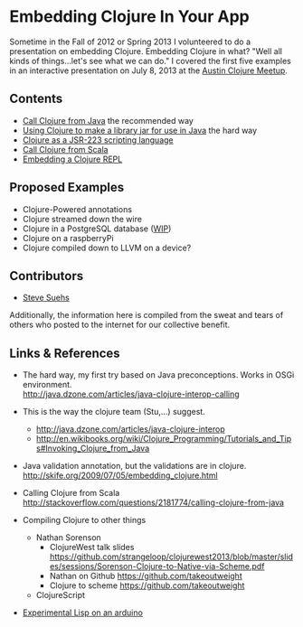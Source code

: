 Embedding Clojure In Your App
=============================

Sometime in the Fall of 2012 or Spring 2013 I volunteered to do a presentation on embedding Clojure.
Embedding Clojure in what?
"Well all kinds of things...let's see what we can do."
I covered the first five examples in an interactive
presentation on July 8, 2013 at the [Austin Clojure Meetup](http://www.meetup.com/Austin-Clojure-Meetup).

Contents
------------
* [Call Clojure from Java](./javaclojureeasy) the recommended way
* [Using Clojure to make a library jar for use in Java](./clojurejarforusebyjava) the hard way
* [Clojure as a JSR-223 scripting language](./scriptingwithclojure)
* [Call Clojure from Scala ](./scalaclojure)
* [Embedding a Clojure REPL](./repl)


Proposed Examples
-----------------
* Clojure-Powered annotations
* Clojure streamed down the wire
* Clojure in a PostgreSQL database ([WIP](./serversidepostgres))
* Clojure on a raspberryPi
* Clojure compiled down to LLVM on a device?

Contributors
--------------
* [Steve Suehs](http://github.com/skelter)

Additionally, the information here is compiled from the sweat and tears of
others who posted to the internet for our collective benefit.

Links & References
-------------------
* The hard way, my first try based on Java preconceptions.
  Works in OSGi environment.  
  http://java.dzone.com/articles/java-clojure-interop-calling

* This is the way the clojure team (Stu,...) suggest.
  * http://java.dzone.com/articles/java-clojure-interop
  * http://en.wikibooks.org/wiki/Clojure_Programming/Tutorials_and_Tips#Invoking_Clojure_from_Java
  
* Java validation annotation, but the validations are in clojure.
  http://skife.org/2009/07/05/embedding_clojure.html

* Calling Clojure from Scala
  http://stackoverflow.com/questions/2181774/calling-clojure-from-java
  
* Compiling Clojure to other things
  * Nathan Sorenson
    * ClojureWest talk slides
	  https://github.com/strangeloop/clojurewest2013/blob/master/slides/sessions/Sorenson-Clojure-to-Native-via-Scheme.pdf
	* Nathan on Github https://github.com/takeoutweight
	* Clojure to scheme https://github.com/takeoutweight
  * ClojureScript

* [Experimental Lisp on an arduino](https://github.com/jondistad/uberlisp)
